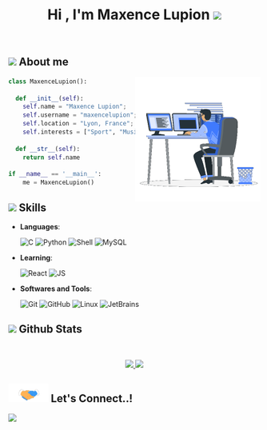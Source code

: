 
<h1 align="center"><b>Hi , I'm Maxence Lupion </b><img src="https://media.giphy.com/media/hvRJCLFzcasrR4ia7z/giphy.gif" width="35"></h1>
<br>

## <picture><img src = "https://media3.giphy.com/media/v1.Y2lkPTc5MGI3NjExN3B4M2ZhZGVyMHl0a3dmOGNlcHl0dTc4aDMyNGFiY3RuZXJqMXd4ciZlcD12MV9pbnRlcm5hbF9naWZfYnlfaWQmY3Q9cw/xThtaxKTJlTjHchOcU/giphy.gif" width = 50px></picture> **About me**

<picture> <img align="right" src="https://github.com/0xAbdulKhalid/0xAbdulKhalid/raw/main/assets/mdImages/Right_Side.gif" width = 250px></picture>
```Python
class MaxenceLupion():
    
  def __init__(self):
    self.name = "Maxence Lupion";
    self.username = "maxencelupion";
    self.location = "Lyon, France";
    self.interests = ["Sport", "Music", "Video games", "French tacos"];
  
  def __str__(self):
    return self.name

if __name__ == '__main__':
    me = MaxenceLupion()
```

## <img src="https://media2.giphy.com/media/QssGEmpkyEOhBCb7e1/giphy.gif?cid=ecf05e47a0n3gi1bfqntqmob8g9aid1oyj2wr3ds3mg700bl&rid=giphy.gif" width ="25"><b> Skills</b>

<p align="center">

- **Languages**:

    ![C](https://img.shields.io/badge/C%20-%232370ED.svg?style=for-the-badge&logo=c&logoColor=white)
    ![Python](https://img.shields.io/badge/Python%20-%2314354C.svg?style=for-the-badge&logo=python&logoColor=white)
    ![Shell](https://img.shields.io/badge/Shell_Script-121011?style=for-the-badge&logo=gnu-bash&logoColor=white)
    ![MySQL](https://img.shields.io/badge/MySQL-00000F?style=for-the-badge&logo=mysql&logoColor=white)
  
- **Learning**:

    ![React](https://img.shields.io/badge/React-20232A?style=for-the-badge&logo=react&logoColor=61DAFB)
    ![JS](https://img.shields.io/badge/JavaScript-F7DF1E?style=for-the-badge&logo=javascript&logoColor=black)

- **Softwares and Tools**:

    ![Git](https://img.shields.io/badge/git-%23F05033.svg?style=for-the-badge&logo=git&logoColor=white)
    ![GitHub](https://img.shields.io/badge/github-%23121011.svg?style=for-the-badge&logo=github&logoColor=white)
    ![Linux](https://img.shields.io/badge/Linux-FCC624?style=for-the-badge&logo=linux&logoColor=black) 
    ![JetBrains](https://img.shields.io/badge/JetBrains-000000?style=for-the-badge&logo=jetbrains&logoColor=white)
</p>

## <img src="https://media.giphy.com/media/iY8CRBdQXODJSCERIr/giphy.gif" width="35"><b> Github Stats </b>
<br>

<p align="center">
<a href="https://github.com/AVS1508">
  <img height="180em" src="https://github-readme-stats-eight-theta.vercel.app/api?username=maxencelupion&show_icons=true&theme=algolia&include_all_commits=true&count_private=true"/>
  <img height="180em" src="https://github-readme-stats-eight-theta.vercel.app/api/top-langs/?username=maxencelupion&layout=compact&langs_count=8&theme=algolia"/>
</a>
</p>

## <img src="https://github.com/0xAbdulKhalid/0xAbdulKhalid/raw/main/assets/mdImages/handshake.gif" width ="80"><b> Let's Connect..!</b>

<img src="https://user-images.githubusercontent.com/73097560/115834477-dbab4500-a447-11eb-908a-139a6edaec5c.gif"><br><br>

